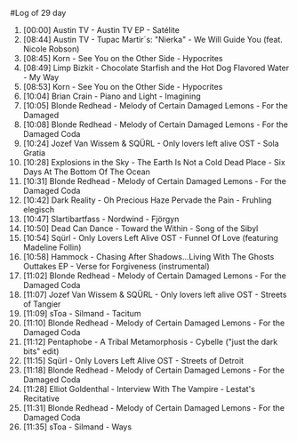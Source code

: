 #Log of 29 day

1. [00:00] Austin TV - Austin TV EP - Satélite
1. [08:44] Austin TV - Tupac Martir´s: "Nierka" - We Will Guide You (feat. Nicole Robson)
1. [08:45] Korn - See You on the Other Side - Hypocrites
1. [08:49] Limp Bizkit - Chocolate Starfish and the Hot Dog Flavored Water - My Way
1. [08:53] Korn - See You on the Other Side - Hypocrites
1. [10:04] Brian Crain - Piano and Light - Imagining
1. [10:05] Blonde Redhead - Melody of Certain Damaged Lemons - For the Damaged
1. [10:08] Blonde Redhead - Melody of Certain Damaged Lemons - For the Damaged Coda
1. [10:24] Jozef Van Wissem & SQÜRL - Only lovers left alive OST - Sola Gratia
1. [10:28] Explosions in the Sky - The Earth Is Not a Cold Dead Place - Six Days At The Bottom Of The Ocean
1. [10:31] Blonde Redhead - Melody of Certain Damaged Lemons - For the Damaged Coda
1. [10:42] Dark Reality - Oh Precious Haze Pervade the Pain - Fruhling elegisch
1. [10:47] Slartibartfass - Nordwind - Fjörgyn
1. [10:50] Dead Can Dance - Toward the Within - Song of the Sibyl
1. [10:54] Sqürl - Only Lovers Left Alive OST - Funnel Of Love (featuring Madeline Follin)
1. [10:58] Hammock - Chasing After Shadows...Living With The Ghosts Outtakes EP - Verse for Forgiveness (instrumental)
1. [11:02] Blonde Redhead - Melody of Certain Damaged Lemons - For the Damaged Coda
1. [11:07] Jozef Van Wissem & SQÜRL - Only lovers left alive OST - Streets of Tangier
1. [11:09] sToa - Silmand - Tacitum
1. [11:10] Blonde Redhead - Melody of Certain Damaged Lemons - For the Damaged Coda
1. [11:12] Pentaphobe - A Tribal Metamorphosis - Cybelle ("just the dark bits" edit)
1. [11:15] Sqürl - Only Lovers Left Alive OST - Streets of Detroit
1. [11:18] Blonde Redhead - Melody of Certain Damaged Lemons - For the Damaged Coda
1. [11:28] Elliot Goldenthal - Interview With The Vampire - Lestat's Recitative
1. [11:31] Blonde Redhead - Melody of Certain Damaged Lemons - For the Damaged Coda
1. [11:35] sToa - Silmand - Ways
